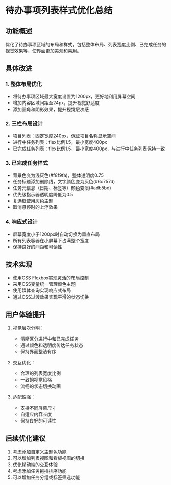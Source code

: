 # 待办事项列表样式优化总结

## 功能概述
优化了待办事项区域的布局和样式，包括整体布局、列表宽度比例、已完成任务的视觉效果等，使界面更加美观和易用。

## 具体改进

### 1. 整体布局优化
- 将待办事项区域最大宽度设置为1200px，更好地利用屏幕空间
- 增加内容区域间距至24px，提升视觉舒适度
- 添加圆角和阴影效果，提升视觉层次感

### 2. 三栏布局设计
- 项目列表：固定宽度240px，保证项目名称显示空间
- 进行中任务列表：flex比例1.5，最小宽度400px
- 已完成任务列表：flex比例1.5，最小宽度400px，与进行中任务列表保持一致

### 3. 已完成任务样式
- 背景色变为浅灰色(#f8f9fa)，整体透明度0.75
- 任务标题添加删除线，文字颜色变为灰色(#6c757d)
- 任务元信息（日期、标签等）颜色变淡(#adb5bd)
- 优先级指示器透明度降低为0.5
- 复选框使用灰色主题
- 取消悬停时的上浮效果

### 4. 响应式设计
- 屏幕宽度小于1200px时自动切换为垂直布局
- 所有列表容器在小屏幕下占满整个宽度
- 保持良好的间距和可读性

## 技术实现
- 使用CSS Flexbox实现灵活的布局控制
- 采用CSS变量统一管理颜色主题
- 使用媒体查询实现响应式布局
- 通过CSS过渡效果实现平滑的状态切换

## 用户体验提升
1. 视觉层次分明：
   - 清晰区分进行中和已完成任务
   - 通过颜色和透明度传达任务状态
   - 保持界面整洁有序

2. 交互优化：
   - 合理的列表宽度比例
   - 一致的视觉风格
   - 流畅的状态切换动画

3. 适配性强：
   - 支持不同屏幕尺寸
   - 自适应内容长度
   - 保持良好的可读性

## 后续优化建议
1. 考虑添加自定义主题色功能
2. 可以增加列表视图和看板视图的切换
3. 优化移动端的交互体验
4. 考虑添加任务拖拽排序功能
5. 可以增加任务分组或标签筛选功能 